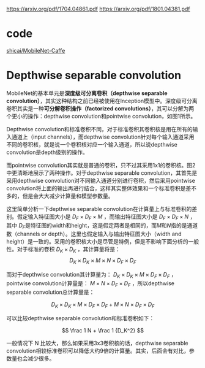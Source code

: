

https://arxiv.org/pdf/1704.04861.pdf
https://arxiv.org/pdf/1801.04381.pdf

# code
[shicai/MobileNet-Caffe](https://github.com/shicai/MobileNet-Caffe)

# Depthwise separable convolution
MobileNet的基本单元是**深度级可分离卷积（depthwise separable convolution）**，其实这种结构之前已经被使用在Inception模型中。深度级可分离卷积其实是一种**可分解卷积操作（factorized convolutions）**，其可以分解为两个更小的操作：depthwise convolution和pointwise convolution，如图1所示。

Depthwise convolution和标准卷积不同，对于标准卷积其卷积核是用在所有的输入通道上（input channels），而depthwise convolution针对每个输入通道采用不同的卷积核，就是说一个卷积核对应一个输入通道，所以说depthwise convolution是depth级别的操作。

而pointwise convolution其实就是普通的卷积，只不过其采用1x1的卷积核。图2中更清晰地展示了两种操作。对于depthwise separable convolution，其首先是采用depthwise convolution对不同输入通道分别进行卷积，然后采用pointwise convolution将上面的输出再进行结合，这样其实整体效果和一个标准卷积是差不多的，但是会大大减少计算量和模型参数量。


这里简单分析一下depthwise separable convolution在计算量上与标准卷积的差别。假定输入特征图大小是 $D_F \times D_F \times M$ ，而输出特征图大小是 $D_F \times D_F \times N$ ，其中 $D_F$是特征图的width和height，这是假定两者是相同的，而$M$和$N$指的是通道数（channels or depth）。这里也假定输入与输出特征图大小（width and height）是一致的。采用的卷积核大小是尽管是特例，但是不影响下面分析的一般性。对于标准的卷积 $D_K \times D_K$ ，其计算量将是：
$$
D_K \times D_K \times M \times N \times D_F \times D_F
$$

而对于depthwise convolution其计算量为： $D_K \times D_K \times M \times D_F \times D_F$ ，pointwise convolution计算量是： $M \times N \times D_F \times D_F$ ，所以depthwise separable convolution总计算量是：

$$
D_K \times D_K \times M \times D_F \times D_F + M \times N \times D_F \times D_F
$$

可以比较depthwise separable convolution和标准卷积如下：

$$
\frac 1 N + \frac 1 {D_K^2}
$$

一般情况下 N 比较大，那么如果采用3x3卷积核的话，depthwise separable convolution相较标准卷积可以降低大约9倍的计算量。其实，后面会有对比，参数量也会减少很多。